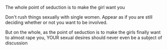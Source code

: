 The whole point of seduction is to make the girl want you



Don't rush things sexually with single women. Appear as if you are still deciding whether or not you want to be involved.



But on the whole, as the point of seduction is to make the girls finally want to almost rape you, YOUR sexual desires should never even be a subject of discussion















